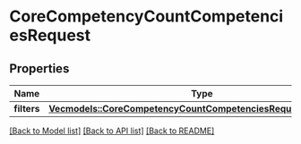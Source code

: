# CoreCompetencyCountCompetenciesRequest

## Properties

Name | Type | Description | Notes
------------ | ------------- | ------------- | -------------
**filters** | [**Vec<models::CoreCompetencyCountCompetenciesRequestFiltersInner>**](core_competency_count_competencies_request_filters_inner.md) |  | 

[[Back to Model list]](../README.md#documentation-for-models) [[Back to API list]](../README.md#documentation-for-api-endpoints) [[Back to README]](../README.md)


